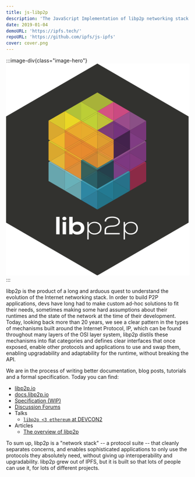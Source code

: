 ```yaml
---
title: js-libp2p
description: 'The JavaScript Implementation of libp2p networking stack.'
date: 2019-01-04
demoURL: 'https://ipfs.tech/'
repoURL: 'https://github.com/ipfs/js-ipfs'
cover: cover.png
---
```


:::image-div{class="image-hero"}
![libp2p in JavaScript logo](./libp2p.png)
:::

libp2p is the product of a long and arduous quest to understand the evolution of the Internet networking stack. In order to build P2P applications, devs have long had to make custom ad-hoc solutions to fit their needs, sometimes making some hard assumptions about their runtimes and the state of the network at the time of their development. Today, looking back more than 20 years, we see a clear pattern in the types of mechanisms built around the Internet Protocol, IP, which can be found throughout many layers of the OSI layer system, libp2p distils these mechanisms into flat categories and defines clear interfaces that once exposed, enable other protocols and applications to use and swap them, enabling upgradability and adaptability for the runtime, without breaking the API.

We are in the process of writing better documentation, blog posts, tutorials and a formal specification. Today you can find:

- [libp2p.io](https://libp2p.io/)
- [docs.libp2p.io](https://docs.libp2p.io/)
- [Specification (WIP)](https://github.com/libp2p/specs)
- [Discussion Forums](https://discuss.libp2p.io/)
- Talks
  - [`libp2p <3 ethereum` at DEVCON2](https://archive.devcon.org/archive/watch/2/libp2p-devp2p-ipfs-and-ethereum-networking/)
- Articles
  - [The overview of libp2p](https://github.com/libp2p/libp2p#description)

To sum up, libp2p is a "network stack" -- a protocol suite -- that cleanly separates concerns, and enables sophisticated applications to only use the protocols they absolutely need, without giving up interoperability and upgradability. libp2p grew out of IPFS, but it is built so that lots of people can use it, for lots of different projects.
